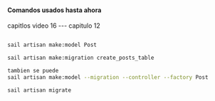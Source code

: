 #### Comandos usados hasta ahora
capitlos
video 16 --- capitulo 12
```bash

sail artisan make:model Post

sail artisan make:migration create_posts_table

tambien se puede
sail artisan make:model --migration --controller --factory Post

sail artisan migrate
```